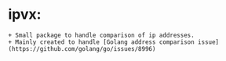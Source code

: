 ipvx:
====
    + Small package to handle comparison of ip addresses.
    + Mainly created to handle [Golang address comparison issue] (https://github.com/golang/go/issues/8996)
